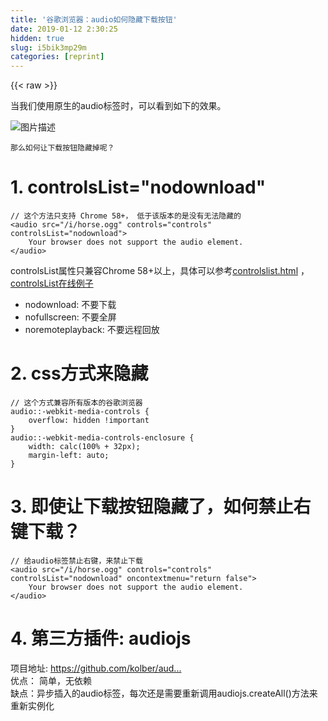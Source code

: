 ```yaml
---
title: '谷歌浏览器：audio如何隐藏下载按钮' 
date: 2019-01-12 2:30:25
hidden: true
slug: i5bik3mp29m
categories: [reprint]
---
```


{{< raw >}}

                    
<p>当我们使用原生的audio标签时，可以看到如下的效果。</p>
<p><span class="img-wrap"><img data-src="/img/bVO1bS?w=303&amp;h=38" src="https://static.alili.tech/img/bVO1bS?w=303&amp;h=38" alt="图片描述" title="图片描述" style="cursor: pointer; display: inline;"></span></p>
<p><code>那么如何让下载按钮隐藏掉呢？</code></p>
<h1 id="articleHeader0">1. controlsList="nodownload"</h1>
<div class="widget-codetool" style="display:none;">
      <div class="widget-codetool--inner">
      <span class="selectCode code-tool" data-toggle="tooltip" data-placement="top" title="" data-original-title="全选"></span>
      <span type="button" class="copyCode code-tool" data-toggle="tooltip" data-placement="top" data-clipboard-text="// 这个方法只支持 Chrome 58+， 低于该版本的是没有无法隐藏的
<audio src=&quot;/i/horse.ogg&quot; controls=&quot;controls&quot; controlsList=&quot;nodownload&quot;>
    Your browser does not support the audio element.
</audio>" title="" data-original-title="复制"></span>
      <span type="button" class="saveToNote code-tool" data-toggle="tooltip" data-placement="top" title="" data-original-title="放进笔记"></span>
      </div>
      </div><pre class="hljs stylus"><code><span class="hljs-comment">// 这个方法只支持 Chrome 58+， 低于该版本的是没有无法隐藏的</span>
&lt;<span class="hljs-selector-tag">audio</span> src=<span class="hljs-string">"/i/horse.ogg"</span> controls=<span class="hljs-string">"controls"</span> controlsList=<span class="hljs-string">"nodownload"</span>&gt;
    Your browser does not support the <span class="hljs-selector-tag">audio</span> element.
&lt;/audio&gt;</code></pre>
<p>controlsList属性只兼容Chrome 58+以上，具体可以参考<a href="https://github.com/googlechrome/samples/blob/gh-pages/media/controlslist.html" rel="nofollow noreferrer" target="_blank">controlslist.html</a> ，<a href="https://googlechrome.github.io/samples/media/controlslist.html" rel="nofollow noreferrer" target="_blank">controlsList在线例子</a></p>
<ul>
<li>nodownload: 不要下载</li>
<li>nofullscreen: 不要全屏</li>
<li>noremoteplayback: 不要远程回放</li>
</ul>
<h1 id="articleHeader1">2. css方式来隐藏</h1>
<div class="widget-codetool" style="display:none;">
      <div class="widget-codetool--inner">
      <span class="selectCode code-tool" data-toggle="tooltip" data-placement="top" title="" data-original-title="全选"></span>
      <span type="button" class="copyCode code-tool" data-toggle="tooltip" data-placement="top" data-clipboard-text="// 这个方式兼容所有版本的谷歌浏览器
audio::-webkit-media-controls {
    overflow: hidden !important
}
audio::-webkit-media-controls-enclosure {
    width: calc(100% + 32px);
    margin-left: auto;
}" title="" data-original-title="复制"></span>
      <span type="button" class="saveToNote code-tool" data-toggle="tooltip" data-placement="top" title="" data-original-title="放进笔记"></span>
      </div>
      </div><pre class="hljs stylus"><code><span class="hljs-comment">// 这个方式兼容所有版本的谷歌浏览器</span>
<span class="hljs-selector-tag">audio</span>::-webkit-media-controls {
    <span class="hljs-attribute">overflow</span>: hidden !important
}
<span class="hljs-selector-tag">audio</span>::-webkit-media-controls-enclosure {
    <span class="hljs-attribute">width</span>: calc(<span class="hljs-number">100%</span> + <span class="hljs-number">32px</span>);
    <span class="hljs-attribute">margin-left</span>: auto;
}</code></pre>
<h1 id="articleHeader2">3. 即使让下载按钮隐藏了，如何禁止右键下载？</h1>
<div class="widget-codetool" style="display:none;">
      <div class="widget-codetool--inner">
      <span class="selectCode code-tool" data-toggle="tooltip" data-placement="top" title="" data-original-title="全选"></span>
      <span type="button" class="copyCode code-tool" data-toggle="tooltip" data-placement="top" data-clipboard-text="// 给audio标签禁止右键，来禁止下载
<audio src=&quot;/i/horse.ogg&quot; controls=&quot;controls&quot; controlsList=&quot;nodownload&quot; oncontextmenu=&quot;return false&quot;>
    Your browser does not support the audio element.
</audio>" title="" data-original-title="复制"></span>
      <span type="button" class="saveToNote code-tool" data-toggle="tooltip" data-placement="top" title="" data-original-title="放进笔记"></span>
      </div>
      </div><pre class="hljs stylus"><code><span class="hljs-comment">// 给audio标签禁止右键，来禁止下载</span>
&lt;<span class="hljs-selector-tag">audio</span> src=<span class="hljs-string">"/i/horse.ogg"</span> controls=<span class="hljs-string">"controls"</span> controlsList=<span class="hljs-string">"nodownload"</span> oncontextmenu=<span class="hljs-string">"return false"</span>&gt;
    Your browser does not support the <span class="hljs-selector-tag">audio</span> element.
&lt;/audio&gt;</code></pre>
<h1 id="articleHeader3">4. 第三方插件: audiojs</h1>
<p>项目地址: <a href="https://github.com/kolber/audiojs" rel="nofollow noreferrer" target="_blank">https://github.com/kolber/aud...</a><br>优点： 简单，无依赖<br>缺点：异步插入的audio标签，每次还是需要重新调用audiojs.createAll()方法来重新实例化</p>
<div class="widget-codetool" style="display:none;">
      <div class="widget-codetool--inner">
      <span class="selectCode code-tool" data-toggle="tooltip" data-placement="top" title="" data-original-title="全选"></span>
      <span type="button" class="copyCode code-tool" data-toggle="tooltip" data-placement="top" data-clipboard-text="// 1.
<script src=&quot;/audiojs/audio.js&quot;></script>

// 2.
<script>
   audiojs.events.ready(function() {
     var as = audiojs.createAll();
   });
</script>" title="" data-original-title="复制"></span>
      <span type="button" class="saveToNote code-tool" data-toggle="tooltip" data-placement="top" title="" data-original-title="放进笔记"></span>
      </div>
      </div><pre class="hljs xml"><code>// 1.
<span class="hljs-tag">&lt;<span class="hljs-name">script</span> <span class="hljs-attr">src</span>=<span class="hljs-string">"/audiojs/audio.js"</span>&gt;</span><span class="undefined"></span><span class="hljs-tag">&lt;/<span class="hljs-name">script</span>&gt;</span>

// 2.
<span class="hljs-tag">&lt;<span class="hljs-name">script</span>&gt;</span><span class="actionscript">
   audiojs.events.ready(<span class="hljs-function"><span class="hljs-keyword">function</span><span class="hljs-params">()</span> </span>{
     <span class="hljs-keyword">var</span> <span class="hljs-keyword">as</span> = audiojs.createAll();
   });
</span><span class="hljs-tag">&lt;/<span class="hljs-name">script</span>&gt;</span></code></pre>
<p>效果图：<br><span class="img-wrap"><img data-src="/img/bVO1c5?w=494&amp;h=438" src="https://static.alili.tech/img/bVO1c5?w=494&amp;h=438" alt="图片描述" title="图片描述" style="cursor: pointer; display: inline;"></span></p>
<h1 id="articleHeader4">5 audio相关问题以及解决方案</h1>
<ul><li><a href="https://wenjs.me/p/about-mp3progress-on-audio" rel="nofollow noreferrer" target="_blank">关于动态生成的mp3在audio标签无法拖动的问题: (audio断点续传)</a></li></ul>
<h1 id="articleHeader5">6 参考文献</h1>
<ul>
<li><a href="https://stackoverflow.com/questions/41115801/in-chrome-55-prevent-showing-download-button-for-html-5-video" rel="nofollow noreferrer" target="_blank">https://stackoverflow.com/que...</a></li>
<li><a href="https://stackoverflow.com/questions/39602852/disable-download-button-for-google-chrome/40975859#40975859" rel="nofollow noreferrer" target="_blank">https://stackoverflow.com/que...</a></li>
<li><a href="https://googlechrome.github.io/samples/media/controlslist.html" rel="nofollow noreferrer" target="_blank">https://googlechrome.github.i...</a></li>
</ul>

                
{{< /raw >}}

# 版权声明
本文资源来源互联网，仅供学习研究使用，版权归该资源的合法拥有者所有，

本文仅用于学习、研究和交流目的。转载请注明出处、完整链接以及原作者。

原作者若认为本站侵犯了您的版权，请联系我们，我们会立即删除！

## 原文标题
谷歌浏览器：audio如何隐藏下载按钮

## 原文链接
[https://segmentfault.com/a/1190000009737051](https://segmentfault.com/a/1190000009737051)

